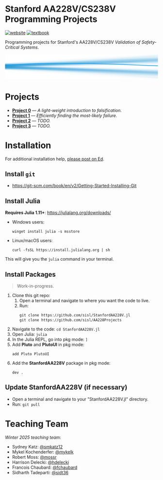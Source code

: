 # Stanford AA228V/CS238V Programming Projects
[![website](https://img.shields.io/badge/website-Stanford-b31b1b.svg)](https://aa228v.stanford.edu/)
[![textbook](https://img.shields.io/badge/textbook-MIT%20Press-0072B2.svg)](https://algorithmsbook.com/validation/)

Programming projects for Stanford's AA228V/CS238V _Validation of Safety-Critical Systems_.

<p align="center"> <img src="./media/coverart.svg"> </p>

# Projects
- **[Project 0](./project0)** — _A light-weight introduction to falsification._
- **[Project 1](./project1)** — _Efficiently finding the most-likely failure._
- **[Project 2](./project2)** — _TODO._
- **[Project 3](./project3)** — _TODO._

# Installation
For additional installation help, [please post on Ed](https://edstem.org/us/courses/69226/discussion).

## Install `git`
- https://git-scm.com/book/en/v2/Getting-Started-Installing-Git

## Install Julia
**Requires Julia 1.11+**: https://julialang.org/downloads/

- Windows users:
    ```
    winget install julia -s msstore
    ```
- Linux/macOS users:
    ```
    curl -fsSL https://install.julialang.org | sh
    ```

This will give you the `julia` command in your terminal.

## Install Packages
> Work-in-progress.

1. Clone this git repo:
    1. Open a terminal and navigate to where you want the code to live.
    1. Run:
        ```
        git clone https://github.com/sisl/StanfordAA228V.jl
        git clone https://github.com/sisl/AA228Projects
        ```
1. Navigate to the code: `cd StanfordAA228V.jl`
1. Open Julia: `julia`
1. In the Julia REPL, go into pkg mode: `]`
1. Add **Pluto** and **PlutoUI** in pkg mode:
    ```
    add Pluto PlutoUI
    ```
1. Add the **StanfordAA228V** package in pkg mode:
    ```
    dev .
    ```

## Update StanfordAA228V (if necessary)
- Open a terminal and navigate to your "StanfordAA228V.jl" directory.
- Run: `git pull`


# Teaching Team

_Winter 2025 teaching team_:
- Sydney Katz: [@smkatz12](https://github.com/smkatz12)
- Mykel Kochenderfer: [@mykelk](https://github.com/mykelk)
- Robert Moss: [@mossr](https://github.com/mossr)
- Harrison Delecki: [@hdelecki](https://github.com/hdelecki)
- Francois Chaubard: [@fchaubard](https://github.com/fchaubard)
- Sidharth Tadeparti: [@sidt36](https://github.com/sidt36)
